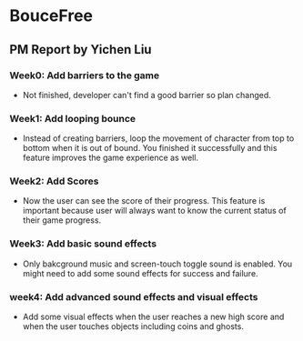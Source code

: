 # BouceFree

## PM Report by Yichen Liu

### Week0: Add barriers to the game
 
 + Not finished, developer can't find a good barrier so plan changed.

### Week1: Add looping bounce

 + Instead of creating barriers, loop the movement of character from top to bottom when it is out of bound. You finished it successfully and this feature improves the game experience as well.

### Week2: Add Scores

 + Now the user can see the score of their progress.  This feature is important because user will always want to know the current status of their game progress.

### Week3: Add basic sound effects
 
 + Only bakcground music and screen-touch toggle sound is enabled. You might need to add some sound effects for success and failure.

### week4: Add advanced sound effects and visual effects
 
 + Add some visual effects when the user reaches a new high score and when the user touches objects including coins and ghosts.
